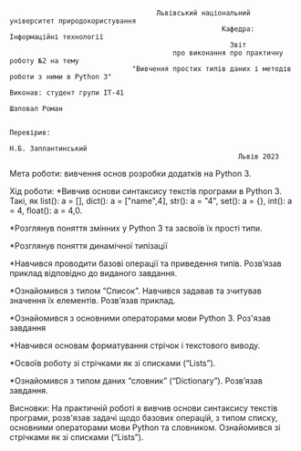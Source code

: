                                         Львівський національний університет природокористування
                                                        Кафедра: Інформаційні технології
                                                          Звіт
                                            про виконання про практичну роботу №2 на тему
                                  "Вивчення простих типів даних і методів роботи з ними в Python 3"                  
                                                                                                                    Виконав: студент групи ІТ-41
                                                                                                                    Шаповал Роман

                                                                                                                    Перевірив:
                                                                                                                    Н.Б. Заплантинський
                                                            Львів 2023


Мета роботи: вивчення основ розробки додатків на Python 3.

Хід роботи:
*Вивчив основи синтаксису текстів програми в Python 3. Такі, як list(): a = [],
dict(): a = ["name",4], str(): a = "4", set(): a = {}, int(): a = 4, float(): a = 4,0.

*Розглянув поняття змінних у Python 3 та засвоїв їх прості типи.

*Розглянув поняття динамічної типізації

*Навчився проводити базові операції та приведення типів. Розв’язав
приклад відповідно до виданого завдання.

*Ознайомився з типом “Список”. Навчився задавав та зчитував значення
їх елементів. Розв’язав приклад.

*Ознайомився з основними операторами мови Python 3. Роз'язав завдання

*Навчився основам форматування стрічок і текстового виводу.

*Освоїв роботу зі стрічками як зі списками (“Lists”).

*Ознайомився з типом даних “словник” (“Dictionary”). Розв’язав завдання.

Висновки:
На практичній роботі я вивчив основи синтаксису текстів програми,
розв'язав задачі щодо базових операцій, з типом списку, основними
операторами мови Python та словником. Ознайомився зі стрічками як зі
списками (“Lists”).

